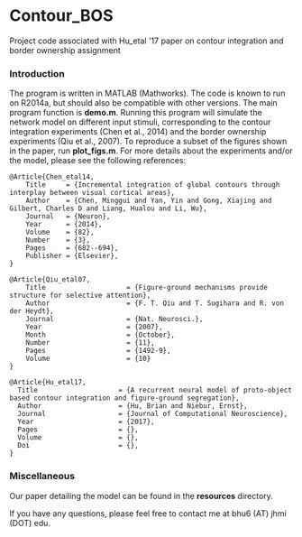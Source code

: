 # Contour_BOS
Project code associated with Hu_etal '17 paper on contour integration and border ownership assignment

### Introduction

The program is written in MATLAB (Mathworks). The code is known to run on R2014a, but should also be compatible with other versions. The main program function is **demo.m**. Running this program will simulate the network model on different input stimuli, corresponding to the contour integration experiments (Chen et al., 2014) and the border ownership experiments (Qiu et al., 2007). To reproduce a subset of the figures shown in the paper, run **plot_figs.m**. For more details about the experiments and/or the model, please see the following references:

    @Article{Chen_etal14,
        Title     = {Incremental integration of global contours through interplay between visual cortical areas},
        Author    = {Chen, Minggui and Yan, Yin and Gong, Xiajing and Gilbert, Charles D and Liang, Hualou and Li, Wu},
        Journal   = {Neuron},
        Year      = {2014},
        Volume    = {82},
        Number    = {3},
        Pages     = {682--694},
        Publisher = {Elsevier},
    }
    
    @Article{Qiu_etal07,
        Title                    = {Figure-ground mechanisms provide structure for selective attention},
        Author                   = {F. T. Qiu and T. Sugihara and R. von der Heydt},
        Journal                  = {Nat. Neurosci.},
        Year                     = {2007},
        Month                    = {October},
        Number                   = {11},
        Pages                    = {1492-9},
        Volume                   = {10}
    }

    @Article{Hu_etal17,
      Title                    = {A recurrent neural model of proto-object based contour integration and figure-ground segregation},
      Author                   = {Hu, Brian and Niebur, Ernst},
      Journal                  = {Journal of Computational Neuroscience},
      Year                     = {2017},
      Pages                    = {},
      Volume                   = {},
      Doi                      = {},
    }

### Miscellaneous

Our paper detailing the model can be found in the **resources** directory.

If you have any questions, please feel free to contact me at bhu6 (AT) jhmi (DOT) edu.
